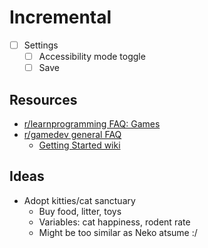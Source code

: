 # Incremental

- [ ] Settings
  - [ ] Accessibility mode toggle
  - [ ] Save

## Resources 

- [r/learnprogramming FAQ: Games](https://www.reddit.com/r/learnprogramming/wiki/faq#wiki_how_can_i_get_started_making_video_games.3F)
- [r/gamedev general FAQ](https://www.reddit.com/r/gamedev/wiki/faq#wiki_getting_started)
  - [Getting Started wiki](https://www.reddit.com/r/gamedev/wiki/getting_started)

## Ideas

- Adopt kitties/cat sanctuary
  - Buy food, litter, toys
  - Variables: cat happiness, rodent rate
  - Might be too similar as Neko atsume :/